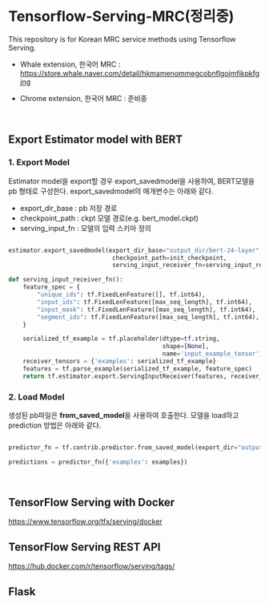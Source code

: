 # Tensorflow-Serving-MRC(정리중)

This repository is for Korean MRC service methods using Tensorflow Serving.

* Whale extension, 한국어 MRC : https://store.whale.naver.com/detail/hkmamenommegcobnflgojmfikpkfgjng

* Chrome extension, 한국어 MRC : 준비중

<br>

## Export Estimator model with BERT


### 1. Export Model 

Estimator model을 export할 경우 export_savedmodel을 사용하여, BERT모델을 pb 형태로 구성한다. export_savedmodel의 매개변수는 아래와 같다. 

 - export_dir_base : pb 저장 경로 
 - checkpoint_path : ckpt 모델 경로(e.g. bert_model.ckpt)
 - serving_input_fn : 모델의 입력 스키마 정의 
 
```python

estimator.export_savedmodel(export_dir_base="output_dir/bert-24-layer",
                             checkpoint_path=init_checkpoint,
                             serving_input_receiver_fn=serving_input_receiver_fn)

def serving_input_receiver_fn():
    feature_spec = {
		"unique_ids": tf.FixedLenFeature([], tf.int64),
		"input_ids": tf.FixedLenFeature([max_seq_length], tf.int64),
		"input_mask": tf.FixedLenFeature([max_seq_length], tf.int64),
		"segment_ids": tf.FixedLenFeature([max_seq_length], tf.int64),
	}

    serialized_tf_example = tf.placeholder(dtype=tf.string,
                                           shape=[None],
                                           name='input_example_tensor')
    receiver_tensors = {'examples': serialized_tf_example}
    features = tf.parse_example(serialized_tf_example, feature_spec)
    return tf.estimator.export.ServingInputReceiver(features, receiver_tensors)
```

### 2. Load Model 

생성된 pb파일은  <b>from_saved_model</b>을 사용하여 호출한다. 모델을 load하고 prediction  방법은 아래와 같다. 

```python

predictor_fn = tf.contrib.predictor.from_saved_model(export_dir="output_dit/bert-24-layer")

predictions = predictor_fn({'examples': examples})

```






<br>

## TensorFlow Serving with Docker

https://www.tensorflow.org/tfx/serving/docker

## TensorFlow Serving REST API

https://hub.docker.com/r/tensorflow/serving/tags/

## Flask 
